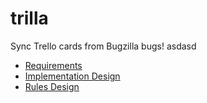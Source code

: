 # trilla
Sync Trello cards from Bugzilla bugs!
asdasd
* [Requirements](https://github.com/vritant/trilla/blob/master/docs/requirements.md)
* [Implementation Design](https://github.com/vritant/trilla/blob/master/docs/Implementation_design.md)
* [Rules Design](https://github.com/vritant/trilla/blob/master/docs/Rules_design.md)
